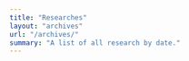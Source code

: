 ```yaml
---
title: "Researches"
layout: "archives"
url: "/archives/"
summary: "A list of all research by date."
---
```

